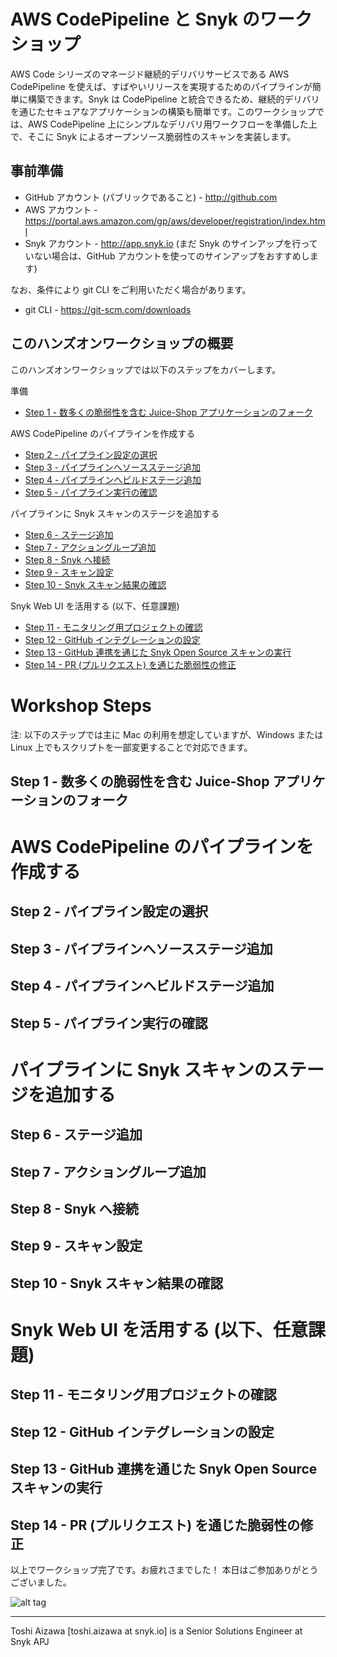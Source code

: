 # AWS CodePipeline と Snyk のワークショップ

AWS Code シリーズのマネージド継続的デリバリサービスである AWS CodePipeline を使えば、すばやいリリースを実現するためのパイプラインが簡単に構築できます。Snyk は CodePipeline と統合できるため、継続的デリバリを通じたセキュアなアプリケーションの構築も簡単です。このワークショップでは、AWS CodePipeline 上にシンプルなデリバリ用ワークフローを準備した上で、そこに Snyk によるオープンソース脆弱性のスキャンを実装します。

## 事前準備

* GitHub アカウント (パブリックであること) - http://github.com
* AWS アカウント - https://portal.aws.amazon.com/gp/aws/developer/registration/index.html
* Snyk アカウント - http://app.snyk.io
(まだ Snyk のサインアップを行っていない場合は、GitHub アカウントを使ってのサインアップをおすすめします)

なお、条件により git CLI をご利用いただく場合があります。

* git CLI - https://git-scm.com/downloads

## このハンズオンワークショップの概要

このハンズオンワークショップでは以下のステップをカバーします。

準備

* [Step 1 - 数多くの脆弱性を含む Juice-Shop アプリケーションのフォーク](#step-1---%E6%95%B0%E5%A4%9A%E3%81%8F%E3%81%AE%E8%84%86%E5%BC%B1%E6%80%A7%E3%82%92%E5%90%AB%E3%82%80-juice-shop-%E3%82%A2%E3%83%97%E3%83%AA%E3%82%B1%E3%83%BC%E3%82%B7%E3%83%A7%E3%83%B3%E3%81%AE%E3%83%95%E3%82%A9%E3%83%BC%E3%82%AF)

AWS CodePipeline のパイプラインを作成する

* [Step 2 - パイプライン設定の選択](#step-2---%E3%83%91%E3%82%A4%E3%83%97%E3%83%A9%E3%82%A4%E3%83%B3%E8%A8%AD%E5%AE%9A%E3%81%AE%E9%81%B8%E6%8A%9E)
* [Step 3 - パイプラインへソースステージ追加](#step-3---%E3%83%91%E3%82%A4%E3%83%97%E3%83%A9%E3%82%A4%E3%83%B3%E3%81%B8%E3%82%BD%E3%83%BC%E3%82%B9%E3%82%B9%E3%83%86%E3%83%BC%E3%82%B8%E8%BF%BD%E5%8A%A0)
* [Step 4 - パイプラインへビルドステージ追加](#step-4---%E3%83%91%E3%82%A4%E3%83%97%E3%83%A9%E3%82%A4%E3%83%B3%E3%81%B8%E3%83%93%E3%83%AB%E3%83%89%E3%82%B9%E3%83%86%E3%83%BC%E3%82%B8%E8%BF%BD%E5%8A%A0)
* [Step 5 - パイプライン実行の確認](#step-5---%E3%83%91%E3%82%A4%E3%83%97%E3%83%A9%E3%82%A4%E3%83%B3%E5%AE%9F%E8%A1%8C%E3%81%AE%E7%A2%BA%E8%AA%8D)

パイプラインに Snyk スキャンのステージを追加する

* [Step 6 - ステージ追加](#step-6---%E3%82%B9%E3%83%86%E3%83%BC%E3%82%B8%E8%BF%BD%E5%8A%A0)
* [Step 7 - アクショングループ追加](#step-7---%E3%82%A2%E3%82%AF%E3%82%B7%E3%83%A7%E3%83%B3%E3%82%B0%E3%83%AB%E3%83%BC%E3%83%97%E8%BF%BD%E5%8A%A0)
* [Step 8 - Snyk へ接続](#step-8---snyk-%E3%81%B8%E6%8E%A5%E7%B6%9A)
* [Step 9 - スキャン設定](#step-9---%E3%82%B9%E3%82%AD%E3%83%A3%E3%83%B3%E8%A8%AD%E5%AE%9A)
* [Step 10 - Snyk スキャン結果の確認](d#step-10---snyk-%E3%82%B9%E3%82%AD%E3%83%A3%E3%83%B3%E7%B5%90%E6%9E%9C%E3%81%AE%E7%A2%BA%E8%AA%8D)

Snyk Web UI を活用する (以下、任意課題)

* [Step 11 - モニタリング用プロジェクトの確認](#step-11---%E3%83%A2%E3%83%8B%E3%82%BF%E3%83%AA%E3%83%B3%E3%82%B0%E7%94%A8%E3%83%97%E3%83%AD%E3%82%B8%E3%82%A7%E3%82%AF%E3%83%88%E3%81%AE%E7%A2%BA%E8%AA%8D)
* [Step 12 - GitHub インテグレーションの設定](#step-12---github-%E3%82%A4%E3%83%B3%E3%83%86%E3%82%B0%E3%83%AC%E3%83%BC%E3%82%B7%E3%83%A7%E3%83%B3%E3%81%AE%E8%A8%AD%E5%AE%9A)
* [Step 13 - GitHub 連携を通じた Snyk Open Source スキャンの実行](#step-13---github-%E9%80%A3%E6%90%BA%E3%82%92%E9%80%9A%E3%81%98%E3%81%9F-snyk-open-source-%E3%82%B9%E3%82%AD%E3%83%A3%E3%83%B3%E3%81%AE%E5%AE%9F%E8%A1%8C)
* [Step 14 - PR (プルリクエスト) を通じた脆弱性の修正](#step-14---pr-%E3%83%97%E3%83%AB%E3%83%AA%E3%82%AF%E3%82%A8%E3%82%B9%E3%83%88-%E3%82%92%E9%80%9A%E3%81%98%E3%81%9F%E8%84%86%E5%BC%B1%E6%80%A7%E3%81%AE%E4%BF%AE%E6%AD%A3)

# Workshop Steps

注: 以下のステップでは主に Mac の利用を想定していますが、Windows または Linux 上でもスクリプトを一部変更することで対応できます。

## Step 1 - 数多くの脆弱性を含む Juice-Shop アプリケーションのフォーク

# AWS CodePipeline のパイプラインを作成する

## Step 2 - パイプライン設定の選択
## Step 3 - パイプラインへソースステージ追加
## Step 4 - パイプラインへビルドステージ追加
## Step 5 - パイプライン実行の確認

# パイプラインに Snyk スキャンのステージを追加する

## Step 6 - ステージ追加
## Step 7 - アクショングループ追加
## Step 8 - Snyk へ接続
## Step 9 - スキャン設定
## Step 10 - Snyk スキャン結果の確認

# Snyk Web UI を活用する (以下、任意課題)

## Step 11 - モニタリング用プロジェクトの確認
## Step 12 - GitHub インテグレーションの設定
## Step 13 - GitHub 連携を通じた Snyk Open Source スキャンの実行
## Step 14 - PR (プルリクエスト) を通じた脆弱性の修正


以上でワークショップ完了です。お疲れさまでした！
本日はご参加ありがとうございました。

![alt tag](https://i.ibb.co/7tnp1B6/snyk-logo.png)

<hr />
Toshi Aizawa [toshi.aizawa at snyk.io] is a Senior Solutions Engineer at Snyk APJ

